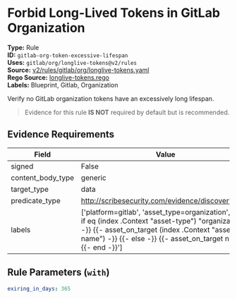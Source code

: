 # Forbid Long-Lived Tokens in GitLab Organization  
**Type:** Rule  
**ID:** `gitlab-org-token-excessive-lifespan`  
**Uses:** `gitlab/org/longlive-tokens@v2/rules`  
**Source:** [v2/rules/gitlab/org/longlive-tokens.yaml](https://github.com/scribe-public/sample-policies/v2/rules/gitlab/org/longlive-tokens.yaml)  
**Rego Source:** [longlive-tokens.rego](https://github.com/scribe-public/sample-policies/v2/rules/gitlab/org/longlive-tokens.rego)  
**Labels:** Blueprint, Gitlab, Organization  

Verify no GitLab organization tokens have an excessively long lifespan.

> Evidence for this rule **IS NOT** required by default but is recommended.


## Evidence Requirements  
| Field | Value |
|-------|-------|
| signed | False |
| content_body_type | generic |
| target_type | data |
| predicate_type | http://scribesecurity.com/evidence/discovery/v0.1 |
| labels | ['platform=gitlab', 'asset_type=organization', '{{- if eq (index .Context "asset-type") "organization" -}} {{- asset_on_target (index .Context "asset-name") -}} {{- else -}} {{- asset_on_target nil -}} {{- end -}}'] |

## Rule Parameters (`with`)  
```yaml
exiring_in_days: 365
```

